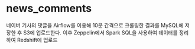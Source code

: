 # news_comments
네이버 기사의 댓글을 Airflow를 이용해 10분 간격으로 크롤링한 결과를 MySQL에 저장한 후 S3에 업로드한다.
이후 Zeppelin에서 Spark SQL을 사용하여 데이터를 정리하여 Redshift에 업로드
